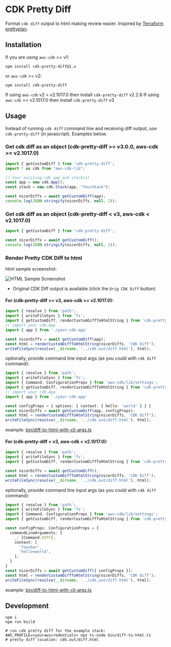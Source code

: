 # CDK Pretty Diff

Format `cdk diff` output to html making review easier. Inspired by [Terraform prettyplan](https://github.com/chrislewisdev/prettyplan).

## Installation

If you are using `aws-cdk` <= v1:

```
npm install cdk-pretty-diff@1.x
```

or `aws-cdk` >= v2:

```
npm install cdk-pretty-diff
```

If using `aws-cdk` v2 < v2.1017.0 then install `cdk-pretty-diff` v2.2.6
If using `aws-cdk` >= v2.1017.0 then install `cdk-pretty-diff` v3

## Usage 

Instead of running `cdk diff` command line and receiving diff output, use `cdk-pretty-diff` (in javascript). Examples below.

### Get cdk diff as an object (cdk-pretty-diff >= v3.0.0, aws-cdk >= v2.1017.0)

``` typescript
import { getCustomDiff } from 'cdk-pretty-diff';
import * as cdk from "aws-cdk-lib";

// Your existing cdk app and stack(s)
const app = new cdk.App();
const stack = new cdk.Stack(app, "YourStack");

const nicerDiffs = await getCustomDiff(app);
console.log(JSON.stringify(nicerDiffs, null, 2));
```

### Get cdk diff as an object (cdk-pretty-diff < v3, aws-cdk < v2.1017.0)

``` typescript
import { getCustomDiff } from 'cdk-pretty-diff';

const nicerDiffs = await getCustomDiff();
console.log(JSON.stringify(nicerDiffs, null, 2));
```

### Render Pretty CDK Diff to html

html sample screenshot: 

![HTML Sample Screenshot](https://github.com/joshweir/cdk-pretty-diff/blob/master/pretty-diff-html-sample.png?raw=true)

* Original CDK Diff output is available (click the `Orig CDK Diff` button)

#### For (cdk-pretty-diff >= v3, aws-cdk >= v2.1017.0):

``` typescript
import { resolve } from 'path';
import { writeFileSync } from 'fs';
import { getCustomDiff, renderCustomDiffToHtmlString } from 'cdk-pretty-diff';
// import your cdk.App
import { app } from './your-cdk-app'

const nicerDiffs = await getCustomDiff(app);
const html = renderCustomDiffToHtmlString(nicerDiffs, 'CDK Diff');
writeFileSync(resolve(__dirname, '../cdk.out/diff.html'), html);
```

optionally, provide command line input args (as you could with `cdk diff` command):

``` typescript
import { resolve } from 'path';
import { writeFileSync } from 'fs';
import { Command, ConfigurationProps } from 'aws-cdk/lib/settings';
import { getCustomDiff, renderCustomDiffToHtmlString } from 'cdk-pretty-diff';
// import your cdk.App
import { app } from './your-cdk-app'

const configProps = { options: { context: { hello: 'world' } } }
const nicerDiffs = await getCustomDiff(app, configProps);
const html = renderCustomDiffToHtmlString(nicerDiffs, 'CDK Diff');
writeFileSync(resolve(__dirname, '../cdk.out/diff.html'), html);
```
example: [bin/diff-to-html-with-cli-args.ts](https://github.com/joshweir/cdk-pretty-diff/blob/master/bin/diff-to-html-with-cli-args.ts)


#### For (cdk-pretty-diff < v3, aws-cdk < v2.1017.0):

``` typescript
import { resolve } from 'path';
import { writeFileSync } from 'fs';
import { getCustomDiff, renderCustomDiffToHtmlString } from 'cdk-pretty-diff';

const nicerDiffs = await getCustomDiff();
const html = renderCustomDiffToHtmlString(nicerDiffs, 'CDK Diff');
writeFileSync(resolve(__dirname, '../cdk.out/diff.html'), html);
```

optionally, provide command line input args (as you could with `cdk diff` command):

``` typescript
import { resolve } from 'path';
import { writeFileSync } from 'fs';
import { Command, ConfigurationProps } from 'aws-cdk/lib/settings';
import { getCustomDiff, renderCustomDiffToHtmlString } from 'cdk-pretty-diff';

const configProps: ConfigurationProps = {
  commandLineArguments: {
    _: [Command.DIFF],
    context: [
      'foo=bar',
      'hello=world',
    ],
  }
}
const nicerDiffs = await getCustomDiff({ configProps });
const html = renderCustomDiffToHtmlString(nicerDiffs, 'CDK Diff');
writeFileSync(resolve(__dirname, '../cdk.out/diff.html'), html);
```
example: [bin/diff-to-html-with-cli-args.ts](https://github.com/joshweir/cdk-pretty-diff/blob/master/bin/diff-to-html-with-cli-args.ts)

## Development

```
npm i
npm run build

# run cdk pretty diff for the example stack:
AWS_PROFILE=<yourawscredentials> npx ts-node bin/diff-to-html.ts
# pretty diff location: cdk.out/diff.html
```
